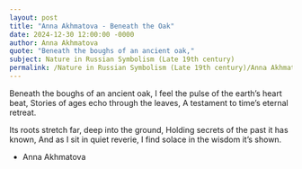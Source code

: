 ```yaml
---
layout: post
title: "Anna Akhmatova - Beneath the Oak"
date: 2024-12-30 12:00:00 -0000
author: Anna Akhmatova
quote: "Beneath the boughs of an ancient oak,"
subject: Nature in Russian Symbolism (Late 19th century)
permalink: /Nature in Russian Symbolism (Late 19th century)/Anna Akhmatova/Anna Akhmatova - Beneath the Oak
---
```


Beneath the boughs of an ancient oak,
I feel the pulse of the earth’s heart beat,
Stories of ages echo through the leaves,
A testament to time’s eternal retreat.

Its roots stretch far, deep into the ground,
Holding secrets of the past it has known,
And as I sit in quiet reverie,
I find solace in the wisdom it’s shown.


- Anna Akhmatova
